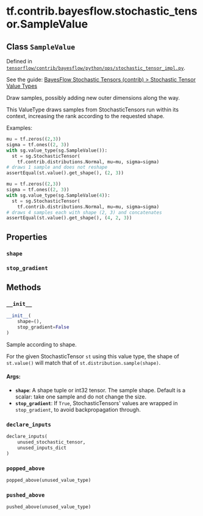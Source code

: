 <div itemscope itemtype="http://developers.google.com/ReferenceObject">
<meta itemprop="name" content="tf.contrib.bayesflow.stochastic_tensor.SampleValue" />
<meta itemprop="property" content="shape"/>
<meta itemprop="property" content="stop_gradient"/>
<meta itemprop="property" content="__init__"/>
<meta itemprop="property" content="declare_inputs"/>
<meta itemprop="property" content="popped_above"/>
<meta itemprop="property" content="pushed_above"/>
</div>

# tf.contrib.bayesflow.stochastic_tensor.SampleValue

## Class `SampleValue`





Defined in [`tensorflow/contrib/bayesflow/python/ops/stochastic_tensor_impl.py`](https://www.tensorflow.org/code/tensorflow/contrib/bayesflow/python/ops/stochastic_tensor_impl.py).

See the guide: [BayesFlow Stochastic Tensors (contrib) > Stochastic Tensor Value Types](../../../../../../api_guides/python/contrib.bayesflow.stochastic_tensor.md#Stochastic_Tensor_Value_Types)

Draw samples, possibly adding new outer dimensions along the way.

This ValueType draws samples from StochasticTensors run within its
context, increasing the rank according to the requested shape.

Examples:

```python
mu = tf.zeros((2,3))
sigma = tf.ones((2, 3))
with sg.value_type(sg.SampleValue()):
  st = sg.StochasticTensor(
    tf.contrib.distributions.Normal, mu=mu, sigma=sigma)
# draws 1 sample and does not reshape
assertEqual(st.value().get_shape(), (2, 3))
```

```python
mu = tf.zeros((2,3))
sigma = tf.ones((2, 3))
with sg.value_type(sg.SampleValue(4)):
  st = sg.StochasticTensor(
    tf.contrib.distributions.Normal, mu=mu, sigma=sigma)
# draws 4 samples each with shape (2, 3) and concatenates
assertEqual(st.value().get_shape(), (4, 2, 3))
```

## Properties

<h3 id="shape"><code>shape</code></h3>



<h3 id="stop_gradient"><code>stop_gradient</code></h3>





## Methods

<h3 id="__init__"><code>__init__</code></h3>

``` python
__init__(
    shape=(),
    stop_gradient=False
)
```

Sample according to shape.

For the given StochasticTensor `st` using this value type,
the shape of `st.value()` will match that of
`st.distribution.sample(shape)`.

#### Args:

* <b>`shape`</b>: A shape tuple or int32 tensor.  The sample shape.
    Default is a scalar: take one sample and do not change the size.
* <b>`stop_gradient`</b>: If `True`, StochasticTensors' values are wrapped in
    `stop_gradient`, to avoid backpropagation through.

<h3 id="declare_inputs"><code>declare_inputs</code></h3>

``` python
declare_inputs(
    unused_stochastic_tensor,
    unused_inputs_dict
)
```



<h3 id="popped_above"><code>popped_above</code></h3>

``` python
popped_above(unused_value_type)
```



<h3 id="pushed_above"><code>pushed_above</code></h3>

``` python
pushed_above(unused_value_type)
```





